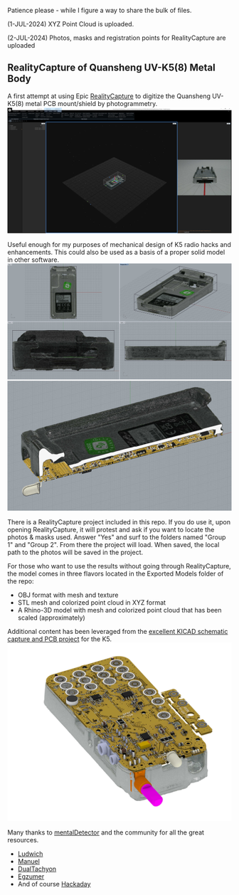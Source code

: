 Patience please - while I figure a way to share the bulk of files.

(1-JUL-2024) XYZ Point Cloud is uploaded.

(2-JUL-2024) Photos, masks and registration points for RealityCapture are uploaded

## RealityCapture of Quansheng UV-K5(8) Metal Body ##


A first attempt at using Epic [RealityCapture](https://www.capturingreality.com/) to digitize the Quansheng UV-K5(8) metal PCB mount/shield by photogrammetry.
![](https://github.com/mdlougheed/Quansheng_UV_K5-8-_Metal_Body/blob/main/ScreenShots/RC-1.jpg)

Useful enough for my purposes of mechanical design of K5 radio hacks and enhancements.  This could also be used as a basis of a proper solid model in other software.
![](https://github.com/mdlougheed/Quansheng_UV_K5-8-_Metal_Body/blob/main/ScreenShots/Rhino-1.jpg)
![](https://github.com/mdlougheed/Quansheng_UV_K5-8-_Metal_Body/blob/main/ScreenShots/Rhino-3.jpg)


There is a RealityCapture project included in this repo.  If you do use it, upon opening RealityCapture, it will protest and ask if you want to locate the photos & masks used.  Answer "Yes" and surf to the folders named "Group 1" and "Group 2".  From there the project will load.  When saved, the local path to the photos will be saved in the project.

For those who want to use the results without going through RealityCapture, the model comes in three flavors located in the Exported Models folder of the repo:

- OBJ format with mesh and texture
- STL mesh and colorized point cloud in XYZ format
- A Rhino-3D model with mesh and colorized point cloud that has been scaled (approximately)

Additional content has been leveraged from the [excellent KICAD schematic capture and PCB project](https://github.com/mentalDetector/Quansheng_UV-K5_PCB_R51-V1.4_PCB_Reversing_Rev._0.9) for the K5.  
![](https://github.com/mdlougheed/Quansheng_UV_K5-8-_Metal_Body/blob/main/ScreenShots/Rhino-2.jpg)


Many thanks to [mentalDetector](https://github.com/mentalDetector) and the community for all the great resources.

- [Ludwich](https://github.com/ludwich66)
- [Manuel](https://github.com/manujedi)
- [DualTachyon](https://github.com/DualTachyon/uv-k5-firmware)
- [Egzumer](https://github.com/egzumer/uv-k5-firmware-custom)
- And of course [Hackaday](https://hackaday.com/blog/?s=quansheng)

